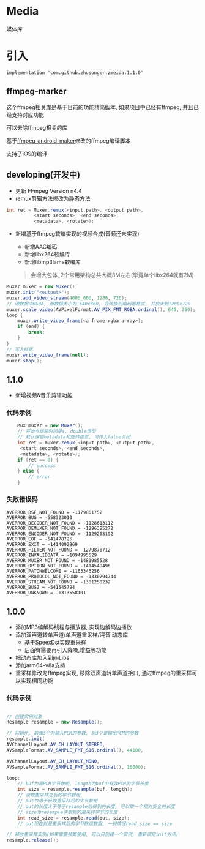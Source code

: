 # Media
媒体库

# 引入

```
implementation 'com.github.zhusonger:zmeida:1.1.0'
```

## ffmpeg-marker

这个ffmpeg相关库是基于目前的功能精简版本, 如果项目中已经有ffmpeg, 并且已经支持对应功能

可以去除ffmpeg相关的库

基于[ffmpeg-android-maker](https://github.com/Javernaut/ffmpeg-android-maker)修改的ffmpeg编译脚本

支持了iOS的编译


## developing(开发中)

* 更新 FFmpeg Version n4.4
* remux剪辑方法修改为静态方法

```java
int ret = Muxer.remux(<input path>, <output path>,
          <start seconds>, <end seconds>,
          <metadata>, <rotate>);
```

* 新增基于ffmpeg软编实现的视频合成(音频还未实现)
    * 新增AAC编码
    * 新增libx264软编库
    * 新增libmp3lame软编库

    > 会增大包体, 2个常用架构总共大概8M左右(毕竟单个libx264就有2M)   

```java
Muxer muxer = new Muxer();
muxer.init("<output>");
muxer.add_video_stream(4000_000, 1280, 720);
// 源数据未RGBA, 源数据大小为 640x360, 会转换到编码器格式, 并放大到1280x720
muxer.scale_video(AVPixelFormat.AV_PIX_FMT_RGBA.ordinal(), 640, 360);
loop {
    muxer.write_video_frame(<a frame rgba array>);
    if (end) {
        break;
    }
}
// 写入结尾
muxer.write_video_frame(null);
muxer.stop();
```

## 1.1.0

* 新增视频&音乐剪辑功能

### 代码示例

```java
    Mux muxer = new Muxer();
    // 开始与结束时间是s, double类型
    // 默认保留metadata和旋转信息, 可传入false关闭
    int ret = muxer.remux(<input path>, <output path>,
     <start seconds>, <end seconds>,
     <metadata>, <rotate>);
    if (ret == 0) {
        // success
    } else {
        // error
    }
```

### 失败错误码

    AVERROR_BSF_NOT_FOUND = -1179861752
    AVERROR_BUG = -558323010
    AVERROR_DECODER_NOT_FOUND = -1128613112
    AVERROR_DEMUXER_NOT_FOUND = -1296385272
    AVERROR_ENCODER_NOT_FOUND = -1129203192
    AVERROR_EOF = -541478725
    AVERROR_EXIT = -1414092869
    AVERROR_FILTER_NOT_FOUND = -1279870712
    AVERROR_INVALIDDATA = -1094995529
    AVERROR_MUXER_NOT_FOUND = -1481985528
    AVERROR_OPTION_NOT_FOUND = -1414549496
    AVERROR_PATCHWELCOME = -1163346256
    AVERROR_PROTOCOL_NOT_FOUND = -1330794744
    AVERROR_STREAM_NOT_FOUND = -1381258232
    AVERROR_BUG2 = -541545794
    AVERROR_UNKNOWN = -1313558101


## 1.0.0
* 添加MP3编解码线程与播放器, 实现边解码边播放  
* 添加双声道转单声道/单声道重采样/混音 动态库
	* 基于SpeexDst实现重采样
	* 后面有需要再引入降噪,增益等功能
* 把动态库加入到jniLibs
* 添加arm64-v8a支持
* 重采样修改为ffmpeg实现, 移除双声道转单声道接口, 通过ffmpeg的重采样可以实现相同功能

### 代码示例

```java

// 创建实例对象
Resample resample = new Resample();  

// 初始化, 前面3个为输入PCM的参数, 后3个是输出PCM的参数  
resample.init(
AVChannelLayout.AV_CH_LAYOUT_STEREO, 
AVSampleFormat.AV_SAMPLE_FMT_S16.ordinal(), 44100,

AVChannelLayout.AV_CH_LAYOUT_MONO, 
AVSampleFormat.AV_SAMPLE_FMT_S16.ordinal(), 16000);    

loop:
	// buf为源PCM字节数组, length为buf中有效PCM的字节长度  
	int size = resample.resample(buf, length);  
	// 读取重采样之后的字节数组, 
	// out为用于获取重采样后的字节数组  
	// out的长度大于等于resample后得到的长度, 可以取一个相对安全的长度  
	// size为resample读取到的重采样字节的长度  
	int read_size = resample.read(out, size);
	// out现在就是重采样后的字节数组数据, 一般情况read_size == size

// 释放重采样实例(如果需要频繁使用, 可以只创建一个实例, 重新调用init方法)  
resample.release();	

```